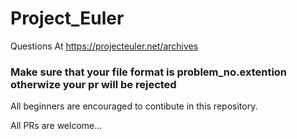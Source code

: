 # Project_Euler

Questions At https://projecteuler.net/archives

### Make sure that your file format is problem_no.extention otherwize your pr will be rejected

All beginners are encouraged to contibute in this repository.

All PRs are welcome...
